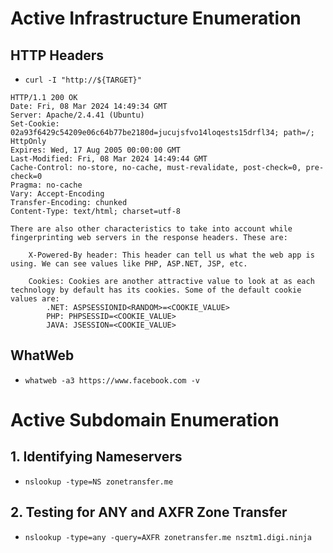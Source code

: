 # Active Infrastructure Enumeration
## HTTP Headers
- `curl -I "http://${TARGET}"`

```
HTTP/1.1 200 OK
Date: Fri, 08 Mar 2024 14:49:34 GMT
Server: Apache/2.4.41 (Ubuntu)
Set-Cookie: 02a93f6429c54209e06c64b77be2180d=jucujsfvo14loqests15drfl34; path=/; HttpOnly
Expires: Wed, 17 Aug 2005 00:00:00 GMT
Last-Modified: Fri, 08 Mar 2024 14:49:44 GMT
Cache-Control: no-store, no-cache, must-revalidate, post-check=0, pre-check=0
Pragma: no-cache
Vary: Accept-Encoding
Transfer-Encoding: chunked
Content-Type: text/html; charset=utf-8
```

```
There are also other characteristics to take into account while fingerprinting web servers in the response headers. These are:

    X-Powered-By header: This header can tell us what the web app is using. We can see values like PHP, ASP.NET, JSP, etc.

    Cookies: Cookies are another attractive value to look at as each technology by default has its cookies. Some of the default cookie values are:
        .NET: ASPSESSIONID<RANDOM>=<COOKIE_VALUE>
        PHP: PHPSESSID=<COOKIE_VALUE>
        JAVA: JSESSION=<COOKIE_VALUE>
```

## WhatWeb
- `whatweb -a3 https://www.facebook.com -v`


# Active Subdomain Enumeration
## 1. Identifying Nameservers
- `nslookup -type=NS zonetransfer.me`

## 2. Testing for ANY and AXFR Zone Transfer
- `nslookup -type=any -query=AXFR zonetransfer.me nsztm1.digi.ninja`


